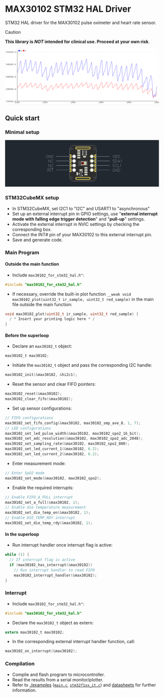 # MAX30102 STM32 HAL Driver
STM32 HAL driver for the MAX30102 pulse oximeter and heart rate sensor. 

> [!CAUTION]
> **This library is ***NOT*** intended for clinical use. Proceed at your own risk**.

![Data read from MAX30102](./examples/images/example_heart_rate.bmp)

## Quick start
### Minimal setup
![Setup of MAX30102](./examples/images/minimal_connections.bmp)
<!--[](#known-issues)-->

### STM32CubeMX setup
* In STM32CubeMX, set I2C1 to "I2C" and USART1 to "asynchronous"
* Set up an external interrupt pin in GPIO settings, use "**external interrupt mode with falling edge trigger detection**" and "**pull-up**" settings.
* Activate the external interrupt in NVIC settings by checking the corresponding box.
* Connect the INT# pin of your MAX30102 to this external interrupt pin.
* Save and generate code.

### Main Program
#### Outside the main function
* Include `max30102_for_stm32_hal.h"`:
```c
#include "max30102_for_stm32_hal.h"
```
* If necessary, override the built-in plot function `__weak void max30102_plot(uint32_t ir_sample, uint32_t red_sample)` in the main file outside the main function:
```c
void max30102_plot(uint32_t ir_sample, uint32_t red_sample) {
  / * Insert your printing logic here * /
}
```
#### Before the superloop
* Declare an `max30102_t` object:
```c
max30102_t max30102;
```
* Initiate the `max30102_t` object and pass the corresponding I2C handle:
```c
max30102_init(&max30102, &hi2c1);
```
* Reset the sensor and clear FIFO pointers:
```c
max30102_reset(&max30102);
max30102_clear_fifo(&max30102);
```
* Set up sensor configurations:
```c
// FIFO configurations
max30102_set_fifo_config(&max30102, max30102_smp_ave_8, 1, 7);
// LED configurations
max30102_set_led_pulse_width(&max30102, max30102_spo2_16_bit);
max30102_set_adc_resolution(&max30102, max30102_spo2_adc_2048);
max30102_set_sampling_rate(&max30102, max30102_spo2_800);
max30102_set_led_current_1(&max30102, 6.2);
max30102_set_led_current_2(&max30102, 6.2);
```
* Enter measurement mode:
```c
// Enter SpO2 mode
max30102_set_mode(&max30102, max30102_spo2);
```

* Enable the required interrupts:
```c
// Enable FIFO_A_FULL interrupt
max30102_set_a_full(&max30102, 1);
// Enable die temperature measurement
max30102_set_die_temp_en(&max30102, 1);
// Enable DIE_TEMP_RDY interrupt
max30102_set_die_temp_rdy(&max30102, 1);
```
#### In the superloop
* Run interrupt handler once interrupt flag is active:
```c
while (1) {
  // If interrupt flag is active
  if (max30102_has_interrupt(&max30102))
    // Run interrupt handler to read FIFO
    max30102_interrupt_handler(&max30102);
}
```
### Interrupt
* Include `max30102_for_stm32_hal.h"`:
```c
#include "max30102_for_stm32_hal.h"
```
* Declare the `max30102_t` object as extern:
```c
extern max30102_t max30102;
```
* In the corresponding external interrupt handler function, call:
```c
max30102_on_interrupt(&max30102);
```

### Compilation
* Complie and flash program to microcontroller.
* Read the results from a serial monitor/plotter.
* Refer to [./examples](./examples) ([`main.c`](./examples/main.c), [`stm32f1xx_it.c`](./examples/stm32f1xx_it.c)) and [datasheets](https://datasheets.maximintegrated.com/en/ds/MAX30102.pdf) for further information.
